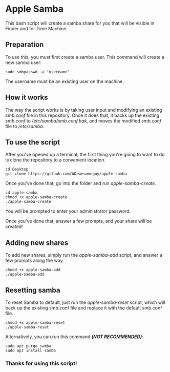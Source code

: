 # Apple Samba
This bash script will create a samba share for you that will be visible in Finder and for Time Machine.

## Preparation ##
To use this, you must first create a samba user. This command will create a new samba user:
```
sudo smbpasswd -a "username"
```
The username must be an existing user on the machine.

## How it works ##
The way the script works is by taking user input and modifying an existing _smb.conf_ file in this repository. Once it does that, it backs up the existing _smb.conf_ to _/etc/samba/smb.conf.bak_, and moves the modified _smb.conf_ file to _/etc/samba_.

## To use the script ##
After you've opened up a terminal, the first thing you're going to want to do is clone the repository to a convenient location.
```
cd Desktop
git clone https://github.com/ADawesomeguy/apple-samba
```
Once you've done that, go into the folder and run _apple-samba-create_.
```
cd apple-samba
chmod +x apple-samba-create
./apple-samba-create
```
You will be prompted to enter your administrator password.

Once you've done that, answer a few prompts, and your share will be created!

## Adding new shares ##
To add new shares, simply run the _apple-samba-add_ script, and answer a few prompts along the way.
```
chmod +x apple-samba-add
./apple-samba-add
```

## Resetting samba ##
To reset Samba to default, just run the _apple-samba-reset_ script, which will back up the existing smb.conf file and replace it with the default smb.conf file.
```
chmod +x apple-samba-reset
./apple-samba-reset
```
Alternatively, you can run this command _**(NOT RECOMMENDED)**_:
```
sudo apt purge samba
sudo apt install samba
```

### Thanks for using this script! ###
